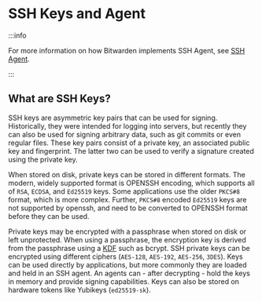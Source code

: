 # SSH Keys and Agent

:::info

For more information on how Bitwarden implements SSH Agent, see [SSH Agent](./agent).

:::

## What are SSH Keys?

SSH keys are asymmetric key pairs that can be used for signing. Historically, they were intended for
logging into servers, but recently they can also be used for signing arbitrary data, such as git
commits or even regular files. These key pairs consist of a private key, an associated public key
and fingerprint. The latter two can be used to verify a signature created using the private key.

When stored on disk, private keys can be stored in different formats. The modern, widely supported
format is OPENSSH encoding, which supports all of `RSA`, `ECDSA`, and `Ed25519` keys. Some
applications use the older `PKCS#8` format, which is more complex. Further, `PKCS#8` encoded
`Ed25519` keys are not supported by openssh, and need to be converted to OPENSSH format before they
can be used.

Private keys may be encrypted with a passphrase when stored on disk or left unprotected. When using
a passphrase, the encryption key is derived from the passphrase using a
[KDF](https://en.wikipedia.org/wiki/Key_derivation_function) such as bcrypt. SSH private keys can be
encrypted using different ciphers (`AES-128`, `AES-192`, `AES-256`, `3DES`). Keys can be used
directly by applications, but more commonly they are loaded and held in an SSH agent. An agents
can - after decrypting - hold the keys in memory and provide signing capabilities. Keys can
also be stored on hardware tokens like Yubikeys (`ed25519-sk`).
